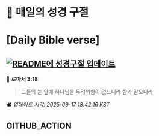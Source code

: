 # 🙏 매일의 성경 구절
# [Daily Bible verse]
## [![README에 성경구절 업데이트](https://github.com/DONGSUKA/first_test/actions/workflows/update-readme-bible.yml/badge.svg)](https://github.com/DONGSUKA/first_test/actions/workflows/update-readme-bible.yml)
<!-- START_BIBLE_VERSE -->
📖 **로마서 3:18**
> 그들의 눈 앞에 하나님을 두려워함이 없느니라 함과 같으니라

🕊️ _업데이트 시각: 2025-09-17 18:42:16 KST_
  <!-- END_BIBLE_VERSE -->
## GITHUB_ACTION
